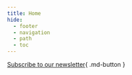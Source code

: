 ```yaml
---
title: Home
hide:
  - footer
  - navigation
  - path
  - toc
---
```


[Subscribe to our newsletter](use-vscode-and-mkdocs.md){ .md-button }

<style>
  body {
    background-image: url(), url(https://www.w3schools.com/images/background_in_space.gif);
    /* background-image: url(https://www.w3schools.com/images/lynx_landing.png), url(https://www.w3schools.com/images/background_in_space.gif); */
    background-repeat: no-repeat, repeat;
    background-position: right bottom, center center /*left top*/;
  }
</style>
